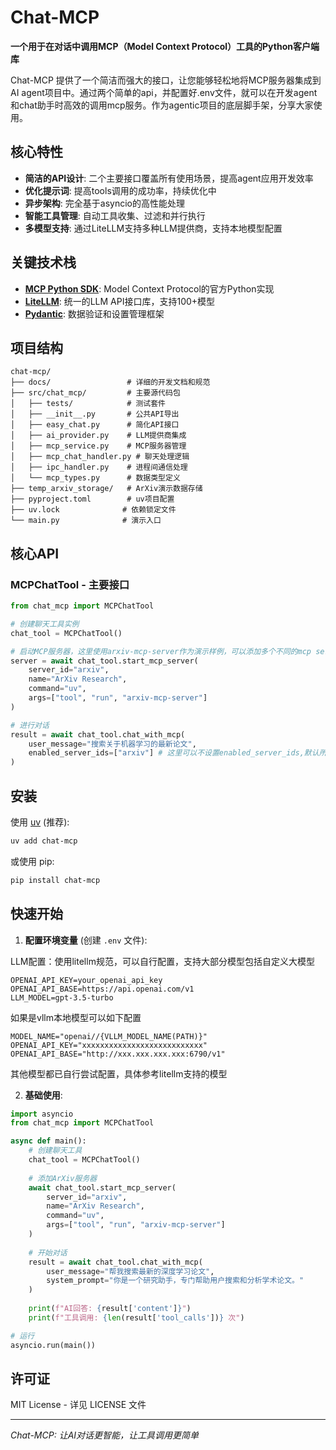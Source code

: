 # Chat-MCP

**一个用于在对话中调用MCP（Model Context Protocol）工具的Python客户端库**

Chat-MCP 提供了一个简洁而强大的接口，让您能够轻松地将MCP服务器集成到AI agent项目中。通过两个简单的api，并配置好.env文件，就可以在开发agent和chat助手时高效的调用mcp服务。作为agentic项目的底层脚手架，分享大家使用。

## 核心特性

- **简洁的API设计**: 二个主要接口覆盖所有使用场景，提高agent应用开发效率
- **优化提示词**: 提高tools调用的成功率，持续优化中
- **异步架构**: 完全基于asyncio的高性能处理
- **智能工具管理**: 自动工具收集、过滤和并行执行
- **多模型支持**: 通过LiteLLM支持多种LLM提供商，支持本地模型配置


## 关键技术栈

- **[MCP Python SDK](https://github.com/modelcontextprotocol/python-sdk)**: Model Context Protocol的官方Python实现
- **[LiteLLM](https://docs.litellm.ai/)**: 统一的LLM API接口库，支持100+模型
- **[Pydantic](https://docs.pydantic.dev/)**: 数据验证和设置管理框架

## 项目结构

```
chat-mcp/
├── docs/                 # 详细的开发文档和规范
├── src/chat_mcp/         # 主要源代码包
│   ├── tests/            # 测试套件
│   ├── __init__.py       # 公共API导出
│   ├── easy_chat.py      # 简化API接口
│   ├── ai_provider.py    # LLM提供商集成
│   ├── mcp_service.py    # MCP服务器管理
│   ├── mcp_chat_handler.py # 聊天处理逻辑
│   ├── ipc_handler.py    # 进程间通信处理
│   └── mcp_types.py      # 数据类型定义
├── temp_arxiv_storage/   # ArXiv演示数据存储
├── pyproject.toml        # uv项目配置
├── uv.lock              # 依赖锁定文件
└── main.py              # 演示入口
```


## 核心API

### MCPChatTool - 主要接口

```python
from chat_mcp import MCPChatTool

# 创建聊天工具实例
chat_tool = MCPChatTool()

# 启动MCP服务器，这里使用arxiv-mcp-server作为演示样例，可以添加多个不同的mcp server，只需要多次调用
server = await chat_tool.start_mcp_server(
    server_id="arxiv",
    name="ArXiv Research",
    command="uv",
    args=["tool", "run", "arxiv-mcp-server"]
)

# 进行对话
result = await chat_tool.chat_with_mcp(
    user_message="搜索关于机器学习的最新论文",
    enabled_server_ids=["arxiv"] # 这里可以不设置enabled_server_ids,默认所有server都会被添加
)
```

## 安装

使用 [uv](https://github.com/astral-sh/uv) (推荐):

```bash
uv add chat-mcp
```

或使用 pip:

```bash
pip install chat-mcp
```

## 快速开始

1. **配置环境变量** (创建 `.env` 文件):

LLM配置：使用litellm规范，可以自行配置，支持大部分模型包括自定义大模型

```env
OPENAI_API_KEY=your_openai_api_key
OPENAI_API_BASE=https://api.openai.com/v1
LLM_MODEL=gpt-3.5-turbo
```
如果是vllm本地模型可以如下配置

```env
MODEL_NAME="openai//{VLLM_MODEL_NAME(PATH)}"
OPENAI_API_KEY="xxxxxxxxxxxxxxxxxxxxxxxxxxx"
OPENAI_API_BASE="http://xxx.xxx.xxx.xxx:6790/v1"
```

其他模型都已自行尝试配置，具体参考litellm支持的模型

2. **基础使用**:

```python
import asyncio
from chat_mcp import MCPChatTool

async def main():
    # 创建聊天工具
    chat_tool = MCPChatTool()
    
    # 添加ArXiv服务器
    await chat_tool.start_mcp_server(
        server_id="arxiv",
        name="ArXiv Research", 
        command="uv",
        args=["tool", "run", "arxiv-mcp-server"]
    )
    
    # 开始对话
    result = await chat_tool.chat_with_mcp(
        user_message="帮我搜索最新的深度学习论文",
        system_prompt="你是一个研究助手，专门帮助用户搜索和分析学术论文。"
    )
    
    print(f"AI回答: {result['content']}")
    print(f"工具调用: {len(result['tool_calls'])} 次")

# 运行
asyncio.run(main())
```

## 许可证

MIT License - 详见 LICENSE 文件

---

*Chat-MCP: 让AI对话更智能，让工具调用更简单*
